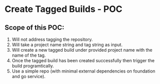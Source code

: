 # Create Tagged Builds - POC

## Scope of this POC:

1. Will not address tagging the repository.
2. Will take a project name string and tag string as input.
3. Will create a new tagged build under provided project name with the name of the tag.
4. Once the tagged build has been created successfully then trigger the build programtically.
5. Use a simple repo (with minimal external dependencies on foundation and go service).
